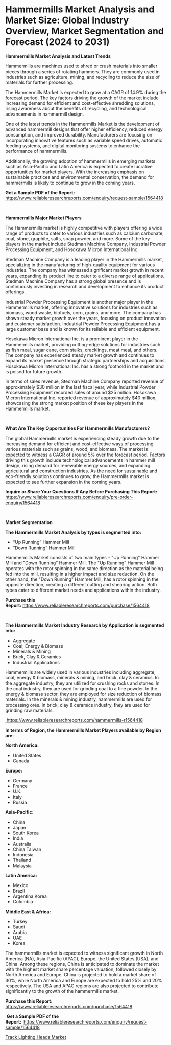 <p><h1>Hammermills Market Analysis and Market Size: Global Industry Overview, Market Segmentation and Forecast (2024 to 2031)</h1></p><p><strong>Hammermills Market Analysis and Latest Trends</strong></p>
<p><p>Hammermills are machines used to shred or crush materials into smaller pieces through a series of rotating hammers. They are commonly used in industries such as agriculture, mining, and recycling to reduce the size of materials for further processing.</p><p>The Hammermills Market is expected to grow at a CAGR of 14.9% during the forecast period. The key factors driving the growth of the market include increasing demand for efficient and cost-effective shredding solutions, rising awareness about the benefits of recycling, and technological advancements in hammermill design.</p><p>One of the latest trends in the Hammermills Market is the development of advanced hammermill designs that offer higher efficiency, reduced energy consumption, and improved durability. Manufacturers are focusing on incorporating innovative features such as variable speed drives, automatic feeding systems, and digital monitoring systems to enhance the performance of hammermills.</p><p>Additionally, the growing adoption of hammermills in emerging markets such as Asia-Pacific and Latin America is expected to create lucrative opportunities for market players. With the increasing emphasis on sustainable practices and environmental conservation, the demand for hammermills is likely to continue to grow in the coming years.</p></p>
<p><strong>Get a Sample PDF of the Report:&nbsp;</strong> <a href="https://www.reliableresearchreports.com/enquiry/request-sample/1564418">https://www.reliableresearchreports.com/enquiry/request-sample/1564418</a></p>
<p>&nbsp;</p>
<p><strong>Hammermills Major Market Players</strong></p>
<p><p>The Hammermills market is highly competitive with players offering a wide range of products to cater to various industries such as calcium carbonate, coal, stone, graphite, salts, soap powder, and more. Some of the key players in the market include Stedman Machine Company, Industrial Powder Processing Equipment, and Hosokawa Micron International Inc.</p><p>Stedman Machine Company is a leading player in the Hammermills market, specializing in the manufacturing of high-quality equipment for various industries. The company has witnessed significant market growth in recent years, expanding its product line to cater to a diverse range of applications. Stedman Machine Company has a strong global presence and is continuously investing in research and development to enhance its product offerings.</p><p>Industrial Powder Processing Equipment is another major player in the Hammermills market, offering innovative solutions for industries such as biomass, wood waste, biofuels, corn, grains, and more. The company has shown steady market growth over the years, focusing on product innovation and customer satisfaction. Industrial Powder Processing Equipment has a large customer base and is known for its reliable and efficient equipment.</p><p>Hosokawa Micron International Inc. is a prominent player in the Hammermills market, providing cutting-edge solutions for industries such as fish meal, sugar cane, corn stalks, cracklings, meat meal, and others. The company has experienced steady market growth and continues to expand its market presence through strategic partnerships and acquisitions. Hosokawa Micron International Inc. has a strong foothold in the market and is poised for future growth.</p><p>In terms of sales revenue, Stedman Machine Company reported revenue of approximately $30 million in the last fiscal year, while Industrial Powder Processing Equipment recorded sales of around $25 million. Hosokawa Micron International Inc. reported revenue of approximately $40 million, showcasing the strong market position of these key players in the Hammermills market.</p></p>
<p>&nbsp;</p>
<p><strong>What Are The Key Opportunities For Hammermills Manufacturers?</strong></p>
<p><p>The global Hammermills market is experiencing steady growth due to the increasing demand for efficient and cost-effective ways of processing various materials such as grains, wood, and biomass. The market is expected to witness a CAGR of around 5% over the forecast period. Factors driving this growth include technological advancements in hammer mill design, rising demand for renewable energy sources, and expanding agricultural and construction industries. As the need for sustainable and eco-friendly solutions continues to grow, the Hammermills market is expected to see further expansion in the coming years.</p></p>
<p><strong>Inquire or Share Your Questions If Any Before Purchasing This Report:</strong> <a href="https://www.reliableresearchreports.com/enquiry/pre-order-enquiry/1564418">https://www.reliableresearchreports.com/enquiry/pre-order-enquiry/1564418</a></p>
<p>&nbsp;</p>
<p><strong>Market Segmentation</strong></p>
<p><strong>The Hammermills Market Analysis by types is segmented into:</strong></p>
<p><ul><li>“Up Running” Hammer Mill</li><li>“Down Running” Hammer Mill</li></ul></p>
<p><p>Hammermills Market consists of two main types – "Up Running" Hammer Mill and "Down Running" Hammer Mill. The "Up Running" Hammer Mill operates with the rotor spinning in the same direction as the material being fed into the mill, resulting in a higher impact and size reduction. On the other hand, the "Down Running" Hammer Mill, has a rotor spinning in the opposite direction, creating a different cutting and shearing action. Both types cater to different market needs and applications within the industry.</p></p>
<p><strong>Purchase this Report:&nbsp;</strong><a href="https://www.reliableresearchreports.com/purchase/1564418">https://www.reliableresearchreports.com/purchase/1564418</a></p>
<p>&nbsp;</p>
<p><strong>The Hammermills Market Industry Research by Application is segmented into:</strong></p>
<p><ul><li>Aggregate</li><li>Coal, Energy & Biomass</li><li>Minerals & Mining</li><li>Brick, Clay & Ceramics</li><li>Industrial Applications</li></ul></p>
<p><p>Hammermills are widely used in various industries including aggregate, coal, energy & biomass, minerals & mining, and brick, clay & ceramics. In the aggregate industry, they are utilized for crushing rocks and stones. In the coal industry, they are used for grinding coal to a fine powder. In the energy & biomass sector, they are employed for size reduction of biomass materials. In the minerals & mining industry, hammermills are used for processing ores. In brick, clay & ceramics industry, they are used for grinding raw materials.</p></p>
<p><a href="https://www.reliableresearchreports.com/hammermills-r1564418">&nbsp;https://www.reliableresearchreports.com/hammermills-r1564418</a></p>
<p><strong>In terms of Region, the Hammermills Market Players available by Region are:</strong></p>
<p>
    <p> <strong> North America: </strong>
        <ul>
            <li>United States</li>
            <li>Canada</li>
        </ul>
        </p> 
    <p> <strong> Europe: </strong>
        <ul>
            <li>Germany</li>
            <li>France</li>
            <li>U.K.</li>
            <li>Italy</li>
            <li>Russia</li>
        </ul>
        </p> 
    <p> <strong> Asia-Pacific: </strong>
        <ul>
            <li>China</li>
            <li>Japan</li>
            <li>South Korea</li>
            <li>India</li>
            <li>Australia</li>
            <li>China Taiwan</li>
            <li>Indonesia</li>
            <li>Thailand</li>
            <li>Malaysia</li>
        </ul>
        </p> 
    <p> <strong> Latin America: </strong>
        <ul>
            <li>Mexico</li>
            <li>Brazil</li>
            <li>Argentina Korea</li>
            <li>Colombia</li>
        </ul>
        </p> 
    <p> <strong> Middle East & Africa: </strong>
        <ul>
            <li>Turkey</li>
            <li>Saudi</li>
            <li>Arabia</li>
            <li>UAE</li>
            <li>Korea</li>
        </ul>
    </p>
    </p>
<p><p>The hammermills market is expected to witness significant growth in North America (NA), Asia-Pacific (APAC), Europe, the United States (USA), and China. Among these regions, China is anticipated to dominate the market with the highest market share percentage valuation, followed closely by North America and Europe. China is projected to hold a market share of 30%, while North America and Europe are expected to hold 25% and 20% respectively. The USA and APAC regions are also projected to contribute significantly to the growth of the hammermills market.</p></p>
<p><strong>Purchase this Report: </strong><a href="https://www.reliableresearchreports.com/purchase/1564418">https://www.reliableresearchreports.com/purchase/1564418</a></p>
<p>&nbsp;<strong>Get a Sample PDF of the Report:&nbsp;&nbsp;</strong><a href="https://www.reliableresearchreports.com/enquiry/request-sample/1564418">https://www.reliableresearchreports.com/enquiry/request-sample/1564418</a></p>
<p><strong></strong></p>
<p><p><a href="https://github.com/violawzepeda0462024/Market-Research-Report-List-1/blob/main/track-lighting-heads-market.md">Track Lighting Heads Market</a></p></p>